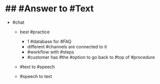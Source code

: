 # ## #Answer to #Text 

 - #chat 

	 - best #practice 

		 - 1 #database for #FAQ 
		 - different #channels are connected to it 
		 - #workflow with #steps 
		 - #customer has #the #option to go back to #top of #procedure 

	 - #text to #speech 
	 - #speech to text 
